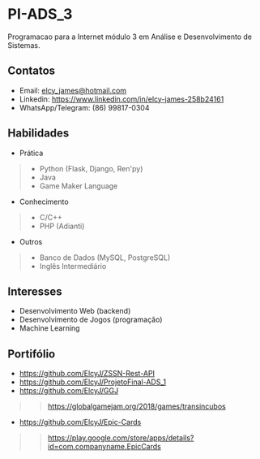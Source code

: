 # PI-ADS_3
Programacao para a Internet módulo 3 em Análise e Desenvolvimento de Sistemas.

## Contatos
* Email: elcy_james@hotmail.com
* Linkedin: https://www.linkedin.com/in/elcy-james-258b24161
* WhatsApp/Telegram: (86) 99817-0304

## Habilidades
* Prática
> * Python (Flask, Django, Ren'py)
> * Java 
> * Game Maker Language
* Conhecimento
> * C/C++
> * PHP (Adianti)
* Outros
> * Banco de Dados (MySQL, PostgreSQL)
> * Inglês Intermediário

## Interesses 
* Desenvolvimento Web (backend)
* Desenvolvimento de Jogos (programação)
* Machine Learning

## Portifólio
* https://github.com/ElcyJ/ZSSN-Rest-API
* https://github.com/ElcyJ/ProjetoFinal-ADS_1
* https://github.com/ElcyJ/GGJ
> > https://globalgamejam.org/2018/games/transincubos
* https://github.com/ElcyJ/Epic-Cards
> > https://play.google.com/store/apps/details?id=com.companyname.EpicCards

